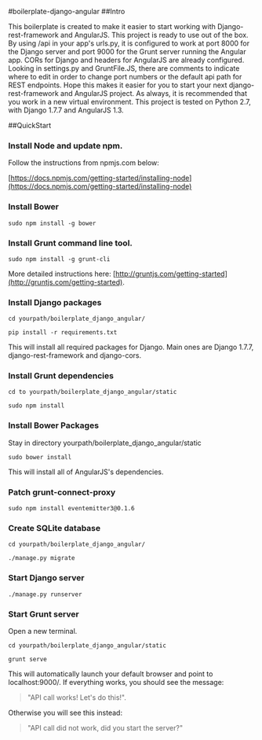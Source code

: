 #boilerplate-django-angular
##Intro

This boilerplate is created to make it easier to start working with Django-rest-framework and AngularJS.  This project is ready to use out of the box.  By using /api in your app's urls.py, it is configured to work at port 8000 for the Django server and port 9000 for the Grunt server running the Angular app.  CORs for Django and headers for AngularJS are already configured.  Looking in settings.py and GruntFile.JS, there are comments to indicate where to edit in order to change port numbers or the default api path for REST endpoints.  Hope this makes it easier for you to start your next django-rest-framework and AngularJS project.  As always, it is recommended that you work in a new virtual environment.  This project is tested on Python 2.7, with Django 1.7.7 and AngularJS 1.3.

##QuickStart

### Install Node and update npm.

Follow the instructions from npmjs.com below:

[https://docs.npmjs.com/getting-started/installing-node](https://docs.npmjs.com/getting-started/installing-node)

### Install Bower

`sudo npm install -g bower`

### Install Grunt command line tool.

`sudo npm install -g grunt-cli`

More detailed instructions here: [http://gruntjs.com/getting-started](http://gruntjs.com/getting-started).

### Install Django packages

`cd yourpath/boilerplate_django_angular/`

`pip install -r requirements.txt`

This will install all required packages for Django.  Main ones are Django 1.7.7, django-rest-framework and django-cors.

### Install Grunt dependencies

`cd to yourpath/boilerplate_django_angular/static`

`sudo npm install`

### Install Bower Packages

Stay in directory yourpath/boilerplate_django_angular/static

`sudo bower install`

This will install all of AngularJS's dependencies.

### Patch grunt-connect-proxy

`sudo npm install eventemitter3@0.1.6`

### Create SQLite database
`cd yourpath/boilerplate_django_angular/`

`./manage.py migrate`

### Start Django server
`./manage.py runserver`

### Start Grunt server
Open a new terminal.

`cd yourpath/boilerplate_django_angular/static`

`grunt serve`

This will automatically launch your default browser and point to localhost:9000/.  If everything works, you should see the message:

> "API call works!  Let's do this!".

Otherwise you will see this instead:

> "API call did not work, did you start the server?"
